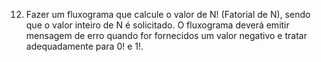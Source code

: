 12. Fazer um fluxograma que calcule o valor de N! (Fatorial de N), sendo que o valor inteiro de N é solicitado. O fluxograma deverá emitir mensagem de erro quando for fornecidos um valor negativo e tratar adequadamente para 0! e 1!.
